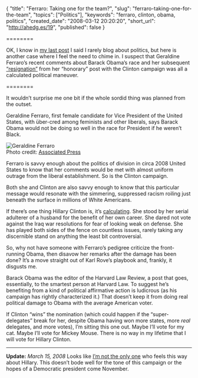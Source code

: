 {
  "title": "Ferraro: Taking one for the team?",
  "slug": "ferraro-taking-one-for-the-team",
  "topics": ["Politics"],
  "keywords": "ferraro, clinton, obama, politics",
  "created_date": "2008-03-12 20:20:20",
  "short_url": "http://ahedg.es/19",
  "published": false
}

========

OK, I know in <a href="http://andrew.hedges.name/blog/2008/03/11/spitzer-shot-across-the-bow" title="Spitzer: Shot across the bow?">my last post</a> I said I rarely blog about politics, but here is another case where I feel the need to chime in. I suspect that Geraldine Ferraro&#8217;s recent comments about Barack Obama&#8217;s race and her subsequent <a href="http://news.yahoo.com/s/ap/20080312/ap_on_el_pr/obama_ferraro_17" title=" Ferraro leaves Clinton campaign post">&#8220;resignation&#8221;</a> from her &#8220;honorary&#8221; post with the Clinton campaign was all a calculated political maneuver. 

========

<p class="outdent">It wouldn&#8217;t surprise me one bit if the whole sordid thing was planned from the outset.</p>
<p>Geraldine Ferraro, first female candidate for Vice President of the United States, with über-cred among feminists and other liberals, says Barack Obama would not be doing so well in the race for President if he weren&#8217;t Black.</p>
<div class="photo-left">
	<p>
		<img src="http://segdeha.com/blog/assets/imgs/ferraro.jpg" alt="Geraldine Ferraro"><br />
		Photo credit: <a href="http://news.yahoo.com/nphotos/Barack-Obama-Chicago-Geraldine-Ferraro-Hillary-Rodham-Clinton/photo//080312/480/nyol92003122337//s:/ap/20080312/ap_on_el_pr/obama_ferraro;_ylt=Am7npuSdX0f2bBlrvnWpEtNh24cA">Associated Press</a>
	</p>
</div>
<p>Ferraro is savvy enough about the politics of division in circa 2008 United States to know that her comments would be met with almost uniform outrage from the liberal establishment. So is the Clinton campaign.</p>
<p>Both she and Clinton are also savvy enough to know that this particular message would resonate with the simmering, suppressed racism roiling just beneath the surface in millions of White Americans.</p>
<p>If there&#8217;s one thing Hillary Clinton is, it&#8217;s <a href="http://www.commondreams.org/archive/2008/03/13/7672/">calculating</a>. She stood by her serial adulterer of a husband for the benefit of her own career. She dared not vote against the Iraq war resolutions for fear of looking weak on defense. She has played both sides of the fence on countless issues, rarely taking any discernible stand on anything the least bit controversial.</p>
<p>So, why not have someone with Ferraro&#8217;s pedigree criticize the front-running Obama, then disavow her remarks after the damage has been done? It&#8217;s a move straight out of Karl Rove&#8217;s playbook and, frankly, it disgusts me.</p>
<p>Barack Obama was the editor of the Harvard Law Review, a post that goes, essentially, to the smartest person at Harvard Law. To suggest he&#8217;s benefiting from a kind of political affirmative action is ludicrous (as his campaign has rightly characterized it.) That doesn&#8217;t keep it from doing real political damage to Obama with the average American voter.</p>
<p>If Clinton &#8220;wins&#8221; the nomination (which could happen if the &#8220;super-delegates&#8221; break for her, despite Obama having won more states, more <em>real</em> delegates, and more votes), I&#8217;m sitting this one out. Maybe I&#8217;ll vote for my cat. Maybe I&#8217;ll vote for Mickey Mouse. There is no way in my lifetime that I will vote for Hillary Clinton.</p>
<hr />
<p><strong>Update:</strong> <em>March 15, 2008</em> Looks like <a href="http://theimpolitic.blogspot.com/2008/03/hillary-just-lost-me.html">I&#8217;m not the only one</a> who feels this way about Hillary. This doesn&#8217;t bode well for the tone of this campaign or the hopes of a Democratic president come November.</p>
